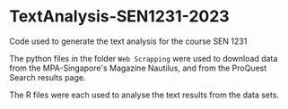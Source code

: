 # TextAnalysis-SEN1231-2023
Code used to generate the text analysis for the course SEN 1231

The python files in the folder `Web Scrapping` were used to download data from the MPA-Singapore's Magazine Nautilus, and from the ProQuest Search results page.

The R files were each used to analyse the text results from the data sets.
